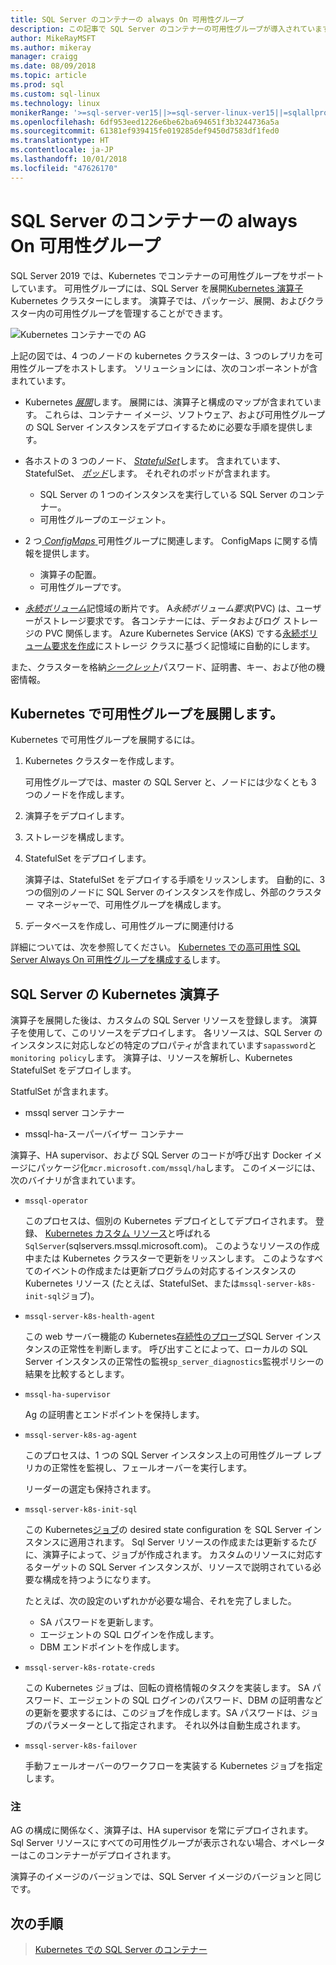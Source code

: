 ```yaml
---
title: SQL Server のコンテナーの always On 可用性グループ
description: この記事で SQL Server のコンテナーの可用性グループが導入されています
author: MikeRayMSFT
ms.author: mikeray
manager: craigg
ms.date: 08/09/2018
ms.topic: article
ms.prod: sql
ms.custom: sql-linux
ms.technology: linux
monikerRange: '>=sql-server-ver15||>=sql-server-linux-ver15||=sqlallproducts-allversions'
ms.openlocfilehash: 6df953eed1226e6be62ba694651f3b3244736a5a
ms.sourcegitcommit: 61381ef939415fe019285def9450d7583df1fed0
ms.translationtype: HT
ms.contentlocale: ja-JP
ms.lasthandoff: 10/01/2018
ms.locfileid: "47626170"
---
```

# <a name="always-on-availability-groups-for-sql-server-containers"></a>SQL Server のコンテナーの always On 可用性グループ

SQL Server 2019 では、Kubernetes でコンテナーの可用性グループをサポートしています。 可用性グループには、SQL Server を展開[Kubernetes 演算子](http://coreos.com/blog/introducing-operators.html)Kubernetes クラスターにします。 演算子では、パッケージ、展開、およびクラスター内の可用性グループを管理することができます。

![Kubernetes コンテナーでの AG](media/tutorial-sql-server-ag-containers-kubernetes/KubernetesCluster.png)

上記の図では、4 つのノードの kubernetes クラスターは、3 つのレプリカを可用性グループをホストします。 ソリューションには、次のコンポーネントが含まれています。

* Kubernetes [*展開*](http://kubernetes.io/docs/concepts/workloads/controllers/deployment/)します。 展開には、演算子と構成のマップが含まれています。 これらは、コンテナー イメージ、ソフトウェア、および可用性グループの SQL Server インスタンスをデプロイするために必要な手順を提供します。

* 各ホストの 3 つのノード、 [ *StatefulSet*](http://kubernetes.io/docs/concepts/workloads/controllers/statefulset/)します。 含まれています、StatefulSet、 [*ポッド*](http://kubernetes.io/docs/concepts/workloads/pods/pod-overview/)します。 それぞれのポッドが含まれます。
  * SQL Server の 1 つのインスタンスを実行している SQL Server のコンテナー。
  * 可用性グループのエージェント。 

* 2 つ[ *ConfigMaps* ](http://kubernetes.io/docs/tasks/configure-pod-container/configure-pod-configmap/)可用性グループに関連します。 ConfigMaps に関する情報を提供します。
  * 演算子の配置。
  * 可用性グループです。

 * [*永続ボリューム*](http://kubernetes.io/docs/concepts/storage/persistent-volumes/)記憶域の断片です。 A*永続ボリューム要求*(PVC) は、ユーザーがストレージ要求です。 各コンテナーには、データおよびログ ストレージの PVC 関係します。 Azure Kubernetes Service (AKS) でする[永続ボリューム要求を作成](http://docs.microsoft.com/azure/aks/azure-disks-dynamic-pv)にストレージ クラスに基づく記憶域に自動的にします。


また、クラスターを格納[*シークレット*](http://kubernetes.io/docs/concepts/configuration/secret/)パスワード、証明書、キー、および他の機密情報。

## <a name="deploy-the-availability-group-in-kubernetes"></a>Kubernetes で可用性グループを展開します。

Kubernetes で可用性グループを展開するには。

1. Kubernetes クラスターを作成します。

   可用性グループでは、master の SQL Server と、ノードには少なくとも 3 つのノードを作成します。

1. 演算子をデプロイします。

1. ストレージを構成します。

1. StatefulSet をデプロイします。

   演算子は、StatefulSet をデプロイする手順をリッスンします。 自動的に、3 つの個別のノードに SQL Server のインスタンスを作成し、外部のクラスター マネージャーで、可用性グループを構成します。

1. データベースを作成し、可用性グループに関連付ける

詳細については、次を参照してください。 [Kubernetes での高可用性 SQL Server Always On 可用性グループを構成する](tutorial-sql-server-ag-kubernetes.md)します。

## <a name="sql-server-kubernetes-operator"></a>SQL Server の Kubernetes 演算子

演算子を展開した後は、カスタムの SQL Server リソースを登録します。 演算子を使用して、このリソースをデプロイします。  各リソースは、SQL Server のインスタンスに対応しなどの特定のプロパティが含まれています`sapassword`と`monitoring policy`します。 演算子は、リソースを解析し、Kubernetes StatefulSet をデプロイします。

StatfulSet が含まれます。

* mssql server コンテナー

* mssql-ha-スーパーバイザー コンテナー

演算子、HA supervisor、および SQL Server のコードが呼び出す Docker イメージにパッケージ化`mcr.microsoft.com/mssql/ha`します。 このイメージには、次のバイナリが含まれています。

* `mssql-operator`

    このプロセスは、個別の Kubernetes デプロイとしてデプロイされます。 登録、 [Kubernetes カスタム リソース](http://kubernetes.io/docs/concepts/extend-kubernetes/api-extension/custom-resources/)と呼ばれる`SqlServer`(sqlservers.mssql.microsoft.com)。 このようなリソースの作成中または Kubernetes クラスターで更新をリッスンします。 このようなすべてのイベントの作成または更新プログラムの対応するインスタンスの Kubernetes リソース (たとえば、StatefulSet、または`mssql-server-k8s-init-sql`ジョブ)。

* `mssql-server-k8s-health-agent`

    この web サーバー機能の Kubernetes[存続性のプローブ](http://kubernetes.io/docs/tasks/configure-pod-container/configure-liveness-readiness-probes/)SQL Server インスタンスの正常性を判断します。 呼び出すことによって、ローカルの SQL Server インスタンスの正常性の監視`sp_server_diagnostics`監視ポリシーの結果を比較するとします。

* `mssql-ha-supervisor`

   Ag の証明書とエンドポイントを保持します。 

* `mssql-server-k8s-ag-agent`
  
    このプロセスは、1 つの SQL Server インスタンス上の可用性グループ レプリカの正常性を監視し、フェールオーバーを実行します。

    リーダーの選定も保持されます。

* `mssql-server-k8s-init-sql`
  
    この Kubernetes[ジョブ](http://kubernetes.io/docs/concepts/workloads/controllers/jobs-run-to-completion/)の desired state configuration を SQL Server インスタンスに適用されます。 Sql Server リソースの作成または更新するたびに、演算子によって、ジョブが作成されます。 カスタムのリソースに対応するターゲットの SQL Server インスタンスが、リソースで説明されている必要な構成を持つようになります。

    たとえば、次の設定のいずれかが必要な場合、それを完了しました。
  * SA パスワードを更新します。
  * エージェントの SQL ログインを作成します。
  * DBM エンドポイントを作成します。

* `mssql-server-k8s-rotate-creds`
  
    この Kubernetes ジョブは、回転の資格情報のタスクを実装します。 SA パスワード、エージェントの SQL ログインのパスワード、DBM の証明書などの更新を要求するには、このジョブを作成します。SA パスワードは、ジョブのパラメーターとして指定されます。 それ以外は自動生成されます。

* `mssql-server-k8s-failover`

   手動フェールオーバーのワークフローを実装する Kubernetes ジョブを指定します。

### <a name="notes"></a>注

AG の構成に関係なく、演算子は、HA supervisor を常にデプロイされます。 Sql Server リソースにすべての可用性グループが表示されない場合、オペレーターはこのコンテナーがデプロイされます。

演算子のイメージのバージョンでは、SQL Server イメージのバージョンと同じです。

## <a name="next-steps"></a>次の手順

> [Kubernetes での SQL Server のコンテナー](tutorial-sql-server-containers-kubernetes.md)
